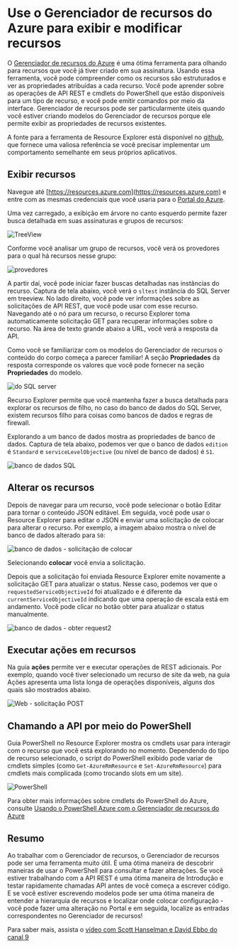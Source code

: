 <properties
   pageTitle="Recurso Azure Explorer | Microsoft Azure"
   description="Descreve o Gerenciador de recursos do Azure e como ele pode ser usado para exibir e atualizar implantações através do Gerenciador de recursos do Azure"
   services="azure-resource-manager"
   documentationCenter="na"
   authors="stuartleeks"
   manager="ankodu"
   editor=""/>

<tags
   ms.service="azure-resource-manager"
   ms.devlang="na"
   ms.topic="article"
   ms.tgt_pltfrm="na"
   ms.workload="na"
   ms.date="08/01/2016"
   ms.author="stuartle;tomfitz"/>

# <a name="use-azure-resource-explorer-to-view-and-modify-resources"></a>Use o Gerenciador de recursos do Azure para exibir e modificar recursos
O [Gerenciador de recursos do Azure](https://resources.azure.com) é uma ótima ferramenta para olhando para recursos que você já tiver criado em sua assinatura. Usando essa ferramenta, você pode compreender como os recursos são estruturados e ver as propriedades atribuídas a cada recurso. Você pode aprender sobre as operações de API REST e cmdlets do PowerShell que estão disponíveis para um tipo de recurso, e você pode emitir comandos por meio da interface. Gerenciador de recursos pode ser particularmente úteis quando você estiver criando modelos do Gerenciador de recursos porque ele permite exibir as propriedades de recursos existentes.

A fonte para a ferramenta de Resource Explorer está disponível no [github](https://github.com/projectkudu/ARMExplorer), que fornece uma valiosa referência se você precisar implementar um comportamento semelhante em seus próprios aplicativos.

## <a name="view-resources"></a>Exibir recursos
Navegue até [https://resources.azure.com](https://resources.azure.com) e entre com as mesmas credenciais que você usaria para o [Portal do Azure](https://portal.azure.com).

Uma vez carregado, a exibição em árvore no canto esquerdo permite fazer busca detalhada em suas assinaturas e grupos de recursos:

![TreeView](./media/resource-manager-resource-explorer/are-01-treeview.png)

Conforme você analisar um grupo de recursos, você verá os provedores para o qual há recursos nesse grupo:

![provedores](./media/resource-manager-resource-explorer/are-02-treeview-providers.png)

A partir daí, você pode iniciar fazer buscas detalhadas nas instâncias do recurso. Captura de tela abaixo, você verá o `sltest` instância do SQL Server em treeview. No lado direito, você pode ver informações sobre as solicitações de API REST, que você pode usar com esse recurso. Navegando até o nó para um recurso, o recurso Explorer toma automaticamente solicitação GET para recuperar informações sobre o recurso. Na área de texto grande abaixo a URL, você verá a resposta da API. 

Como você se familiarizar com os modelos do Gerenciador de recursos o conteúdo do corpo começa a parecer familiar! A seção **Propriedades** da resposta corresponde os valores que você pode fornecer na seção **Propriedades** do modelo.

![do SQL server](./media/resource-manager-resource-explorer/are-03-sqlserver-with-response.png)

Recurso Explorer permite que você mantenha fazer a busca detalhada para explorar os recursos de filho, no caso do banco de dados do SQL Server, existem recursos filho para coisas como bancos de dados e regras de firewall.

Explorando a um banco de dados mostra as propriedades de banco de dados. Captura de tela abaixo, podemos ver que o banco de dados `edition` é `Standard` e `serviceLevelObjective` (ou nível de banco de dados) é `S1`.

![banco de dados SQL](./media/resource-manager-resource-explorer/are-04-database-get.png)

## <a name="change-resources"></a>Alterar os recursos

Depois de navegar para um recurso, você pode selecionar o botão Editar para tornar o conteúdo JSON editável. Em seguida, você pode usar o Resource Explorer para editar o JSON e enviar uma solicitação de colocar para alterar o recurso. Por exemplo, a imagem abaixo mostra o nível de banco de dados alterado para `S0`:

![banco de dados - solicitação de colocar](./media/resource-manager-resource-explorer/are-05-database-put.png)

Selecionando **colocar** você envia a solicitação. 

Depois que a solicitação foi enviada Resource Explorer emite novamente a solicitação GET para atualizar o status. Nesse caso, podemos ver que o `requestedServiceObjectiveId` foi atualizado e é diferente da `currentServiceObjectiveId` indicando que uma operação de escala está em andamento. Você pode clicar no botão obter para atualizar o status manualmente.

![banco de dados - obter request2](./media/resource-manager-resource-explorer/are-06-database-get2.png)

## <a name="performing-actions-on-resources"></a>Executar ações em recursos

Na guia **ações** permite ver e executar operações de REST adicionais. Por exemplo, quando você tiver selecionado um recurso de site da web, na guia Ações apresenta uma lista longa de operações disponíveis, alguns dos quais são mostrados abaixo.

![Web - solicitação POST](./media/resource-manager-resource-explorer/are-web-post.png)

## <a name="invoking-the-api-via-powershell"></a>Chamando a API por meio do PowerShell
Guia PowerShell no Resource Explorer mostra os cmdlets usar para interagir com o recurso que você está explorando no momento. Dependendo do tipo de recurso selecionado, o script do PowerShell exibido pode variar de cmdlets simples (como `Get-AzureRmResource` e `Set-AzureRmResource`) para cmdlets mais complicada (como trocando slots em um site). 

![PowerShell](./media/resource-manager-resource-explorer/are-07-powershell.png)

Para obter mais informações sobre cmdlets do PowerShell do Azure, consulte [Usando o PowerShell Azure com o Gerenciador de recursos do Azure](powershell-azure-resource-manager.md)

## <a name="summary"></a>Resumo
Ao trabalhar com o Gerenciador de recursos, o Gerenciador de recursos pode ser uma ferramenta muito útil. É uma ótima maneira de descobrir maneiras de usar o PowerShell para consultar e fazer alterações. Se você estiver trabalhando com a API REST é uma ótima maneira de Introdução e testar rapidamente chamadas API antes de você começa a escrever código. E se você estiver escrevendo modelos pode ser uma ótima maneira de entender a hierarquia de recursos e localizar onde colocar configuração - você pode fazer uma alteração no Portal e em seguida, localize as entradas correspondentes no Gerenciador de recursos!

Para saber mais, assista o [vídeo com Scott Hanselman e David Ebbo do canal 9](https://channel9.msdn.com/Shows/Azure-Friday/Azure-Resource-Manager-Explorer-with-David-Ebbo)


